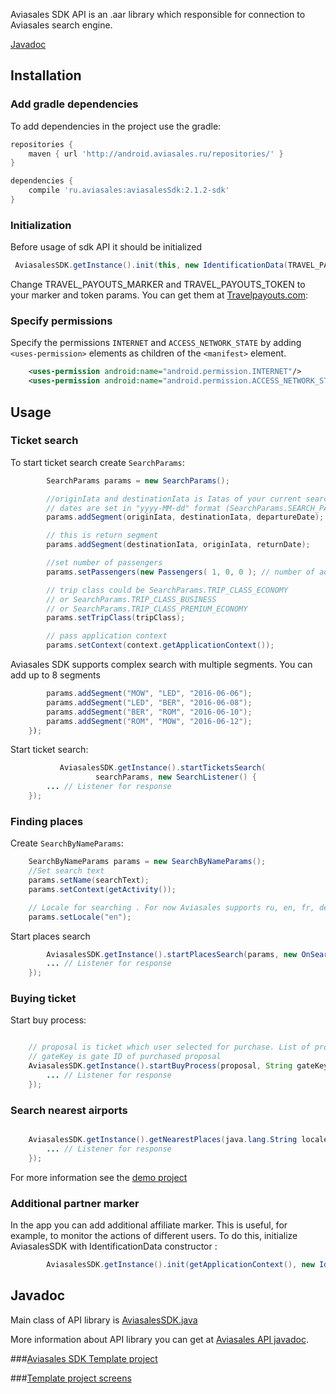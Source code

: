 Aviasales SDK API is an .aar library which responsible for connection to Aviasales search engine. 

[Javadoc](http://kosyanmedia.github.io/Aviasales-Android-SDK/javadoc/index.html)

## Installation 

### Add gradle dependencies 

To add dependencies in the project use the gradle:

```gradle
repositories {
    maven { url 'http://android.aviasales.ru/repositories/' }
}

dependencies {
    compile 'ru.aviasales:aviasalesSdk:2.1.2-sdk'
}
```

### Initialization 

Before usage of sdk API it should be initialized 

```java
 AviasalesSDK.getInstance().init(this, new IdentificationData(TRAVEL_PAYOUTS_MARKER, TRAVEL_PAYOUTS_TOKEN));
```

Change TRAVEL_PAYOUTS_MARKER and TRAVEL_PAYOUTS_TOKEN to your marker and token params. You can get them at [Travelpayouts.com](https://www.travelpayouts.com/developers/api):

### Specify permissions

Specify the permissions `INTERNET` and `ACCESS_NETWORK_STATE` by adding `<uses-permission>` elements as children of the `<manifest>` element. 
```xml
	<uses-permission android:name="android.permission.INTERNET"/>
	<uses-permission android:name="android.permission.ACCESS_NETWORK_STATE"/>
```

## Usage 

### Ticket search 

To start ticket search create `SearchParams`:

```java
		SearchParams params = new SearchParams();

		//originIata and destinationIata is Iatas of your current search 
		// dates are set in "yyyy-MM-dd" format (SearchParams.SEARCH_PARAMS_DATE_FORMAT)
		params.addSegment(originIata, destinationIata, departureDate);

		// this is return segment
		params.addSegment(destinationIata, originIata, returnDate);

		//set number of passengers
		params.setPassengers(new Passengers( 1, 0, 0 ); // number of adults, childrens, infants

		// trip class could be SearchParams.TRIP_CLASS_ECONOMY
		// or SearchParams.TRIP_CLASS_BUSINESS
		// or SearchParams.TRIP_CLASS_PREMIUM_ECONOMY
		params.setTripClass(tripClass);

		// pass application context
		params.setContext(context.getApplicationContext());
 ```

Aviasales SDK supports complex search with multiple segments. You can add up to 8 segments 
```java			
		params.addSegment("MOW", "LED", "2016-06-06");
		params.addSegment("LED", "BER", "2016-06-08");
		params.addSegment("BER", "ROM", "2016-06-10");
		params.addSegment("ROM", "MOW", "2016-06-12");
	});

```

Start ticket search:

```java			
		   AviasalesSDK.getInstance().startTicketsSearch(
                   searchParams, new SearchListener() {
		... // Listener for response 
	});

```

### Finding places

Create `SearchByNameParams`:

```java
	SearchByNameParams params = new SearchByNameParams();
	//Set search text
	params.setName(searchText);
	params.setContext(getActivity());

	// Locale for searching . For now Aviasales supports ru, en, fr, de, it, es, th, pl, pt locales
	params.setLocale("en");
```

Start places search 
```java
		AviasalesSDK.getInstance().startPlacesSearch(params, new OnSearchPlacesListener() {
		... // Listener for response 
	});
```

### Buying ticket

Start buy process:
```java

	// proposal is ticket which user selected for purchase. List of proposals returns after successful search and stored in AviasalesSDK.getInstance.getSearchData().getProposals();
	// gateKey is gate ID of purchased proposal
	AviasalesSDK.getInstance().startBuyProcess(proposal, String gateKey,new BuyProcessListener() {
		... // Listener for response 
	});
```

### Search nearest airports

```java

	AviasalesSDK.getInstance().getNearestPlaces(java.lang.String locale, new OnNearestPlacesListener() {
		... // Listener for response 
	});
```

For more information see the [demo project](https://github.com/KosyanMedia/Aviasales-Android-SDK/tree/master/aviasalestemplate)

### Additional partner marker

In the app you can add additional affiliate marker. This is useful, for example, to monitor the actions of different users. To do this, initialize AviasalesSDK with IdentificationData constructor :
```java
		AviasalesSDK.getInstance().init(getApplicationContext(), new IdentificationData(TRAVEL_PAYOUTS_MARKER, YOUR_ADDITIONAL_MARKER, TRAVEL_PAYOUTS_TOKEN));
```
## Javadoc

Main class of API library is [AviasalesSDK.java](http://kosyanmedia.github.io/Aviasales-Android-SDK/javadoc/ru/aviasales/core/AviasalesSDK.html)

More information about API library you can get at [Aviasales API javadoc](http://kosyanmedia.github.io/Aviasales-Android-SDK/javadoc/index.html).

###[Aviasales SDK Template project](https://github.com/KosyanMedia/Aviasales-Android-SDK#installation)

###[Template project screens](https://github.com/KosyanMedia/Aviasales-Android-SDK/wiki/Template-project-screens)